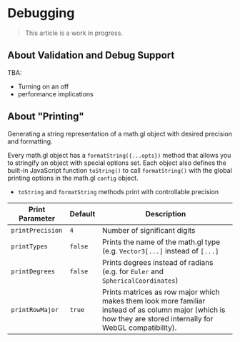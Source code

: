 # Debugging

> This article is a work in progress.

## About Validation and Debug Support

TBA:

- Turning on an off
- performance implications

## About "Printing"

Generating a string representation of a math.gl object with desired precision and formatting.

Every math.gl object has a `formatString({...opts})` method that allows you to stringify an object with special options set. Each object also defines the built-in JavaScript function `toString()` to call `formatString()` with the global printing options in the math.gl `config` object.

- `toString` and `formatString` methods print with controllable precision

| Print Parameter  | Default | Description                                                                                                                                                    |
| ---------------- | ------- | -------------------------------------------------------------------------------------------------------------------------------------------------------------- |
| `printPrecision` | `4`     | Number of significant digits                                                                                                                                   |
| `printTypes`     | `false` | Prints the name of the math.gl type (e.g. `Vector3[...]` instead of `[...]`                                                                                    |
| `printDegrees`   | `false` | Prints degrees instead of radians (e.g. for `Euler` and `SphericalCoordinates`)                                                                                |
| `printRowMajor`  | `true`  | Prints matrices as row major which makes them look more familiar instead of as column major (which is how they are stored internally for WebGL compatibility). |
